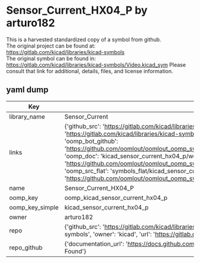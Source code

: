 # Sensor_Current_HX04_P by arturo182  
This is a harvested standardized copy of a symbol from github.  
The original project can be found at:  
https://gitlab.com/kicad/libraries/kicad-symbols  
The original symbol can be found in:
https://gitlab.com/kicad/libraries/kicad-symbols/Video.kicad_sym
Please consult that link for additional, details, files, and license information.  
## yaml dump  
| Key | Value |  
| --- | --- |  
| library_name | Sensor_Current |  
| links | {'github_src': 'https://gitlab.com/kicad/libraries/kicad-symbols/Video.kicad_sym', 'github_src_repo': 'https://gitlab.com/kicad/libraries/kicad-symbols', 'oomp_bot': 'kicad_sensor_current_hx04_p/working', 'oomp_bot_github': 'https://github.com/oomlout/oomlout_oomp_symbol_bot/tree/main/kicad_sensor_current_hx04_p/working', 'oomp_doc': 'kicad_sensor_current_hx04_p/working', 'oomp_doc_github': 'https://github.com/oomlout/oomlout_oomp_symbol_doc/tree/main/kicad_sensor_current_hx04_p/working', 'oomp_src_flat': 'symbols_flat/kicad_sensor_current_hx04_p/working', 'oomp_src_flat_github': 'https://github.com/oomlout/oomlout_oomp_symbol_src/tree/main/kicad_sensor_current_hx04_p/working'} |  
| name | Sensor_Current_HX04_P |  
| oomp_key | oomp_kicad_sensor_current_hx04_p |  
| oomp_key_simple | kicad_sensor_current_hx04_p |  
| owner | arturo182 |  
| repo | {'github_src': 'https://gitlab.com/kicad/libraries/kicad-symbols/Video.kicad_sym', 'name': 'libraries/kicad-symbols', 'owner': 'kicad', 'url': 'https://gitlab.com/kicad/libraries/kicad-symbols'} |  
| repo_github | {'documentation_url': 'https://docs.github.com/rest/repos/repos#get-a-repository', 'message': 'Not Found'} |  

